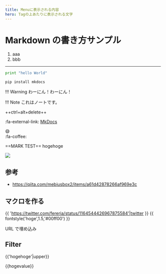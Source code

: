 ```yaml
---
title: Menuに表示される内容
hero: Tagの上あたりに表示される文字
---
```


# Markdown の書き方サンプル

1. aaa
2. bbb

---

```python
print "hello World"
```

```
pip install mkdocs
```

!!! Warning
わーにん！わーにん！
  
!!! Note
これはノートです。

++ctrl+alt+delete++

:fa-external-link: [MkDocs](http://www.mkdocs.org/)

:smile:  
:fa-coffee:

==MARK TEST== hogehoge

![](https://gyazo.com/42ff00b4fe5ad7bc8e1742cdad3aaafc.png)

## 参考

- https://qiita.com/mebiusbox2/items/a61d42878266af969e3c

## マクロを作る

{{ 'https://twitter.com/fereria/status/1164544426967875584'|twitter }}
{{ fontstyle('hoge',1.5,'#00ff00') }}

URL で埋め込み

## Filter

{{'hogehoge'|upper}}

{{hogevalue}}